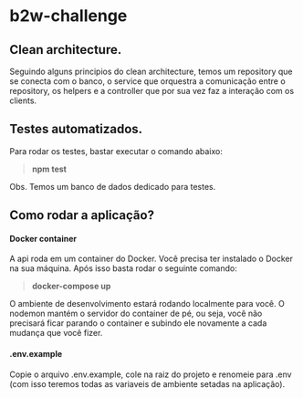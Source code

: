 # b2w-challenge

## Clean architecture.

Seguindo alguns principios do clean architecture, temos um repository que se conecta com o banco, o service que orquestra a comunicação entre o repository, 
os helpers e a controller que por sua vez faz a interação com os clients.

## Testes automatizados.

Para rodar os testes, bastar executar o comando abaixo:

> **npm test**

Obs. Temos um banco de dados dedicado para testes.

## Como rodar a aplicação?

#### Docker container

A api roda em um container do Docker. Você precisa ter instalado o Docker na sua máquina.
Após isso basta rodar o seguinte comando:

> **docker-compose up**

O ambiente de desenvolvimento estará rodando localmente para você. O nodemon mantém o servidor do container de pé, ou seja, você não precisará
ficar parando o container e subindo ele novamente a cada mudança que você fizer.

#### .env.example
Copie o arquivo .env.example, cole na raiz do projeto e renomeie para .env (com isso teremos todas as variaveis de ambiente setadas na aplicação).
